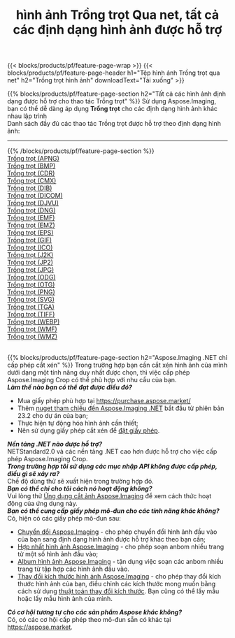 ﻿---
title: hình ảnh Trồng trọt Qua net, tất cả các định dạng hình ảnh được hỗ trợ 
weight: 3920
url: /vi/net/crop 
lang: vi
langdirlevel: 2
locales: zh-hans,ja,it,ru,de,es,fr,nl,id,lt,pl,pt,vi,tr,ko,zh-hant,ar,hi,th,sv,cs,uk,he
description: Sử dụng Aspose.Imaging, bạn có thể dễ dàng Trồng trọt hình ảnh qua net
---

{{< blocks/products/pf/feature-page-wrap >}}
{{< blocks/products/pf/feature-page-header h1="Tệp hình ảnh Trồng trọt qua net" h2="Trồng trọt hình ảnh" downloadText="Tải xuống" >}}


{{% blocks/products/pf/feature-page-section  h2="Tất cả các hình ảnh định dạng được hỗ trợ cho thao tác Trồng trọt" %}}
Sử dụng Aspose.Imaging, bạn có thể dễ dàng áp dụng **Trồng trọt** cho các định dạng hình ảnh khác nhau lập trình
<br/>
Danh sách đầy đủ các thao tác Trồng trọt được hỗ trợ theo định dạng hình ảnh:
<hr/>
{{% /blocks/products/pf/feature-page-section %}}
<div class="container-fluid productfamilypage bg-gray">
    <div class="convertypes bg-gray agp-content section">
        <div class="container">
		<div class="row other-converters">
		    <div class='col-md-2 other-converter remove-lp remove-rp'><a href="/imaging/vi/net/crop/apng" >Trồng trọt (APNG)</a></div><div class='col-md-2 other-converter remove-lp remove-rp'><a href="/imaging/vi/net/crop/bmp" >Trồng trọt (BMP)</a></div><div class='col-md-2 other-converter remove-lp remove-rp'><a href="/imaging/vi/net/crop/cdr" >Trồng trọt (CDR)</a></div><div class='col-md-2 other-converter remove-lp remove-rp'><a href="/imaging/vi/net/crop/cmx" >Trồng trọt (CMX)</a></div><div class='col-md-2 other-converter remove-lp remove-rp'><a href="/imaging/vi/net/crop/dib" >Trồng trọt (DIB)</a></div><div class='col-md-2 other-converter remove-lp remove-rp'><a href="/imaging/vi/net/crop/dicom" >Trồng trọt (DICOM)</a></div><div class='col-md-2 other-converter remove-lp remove-rp'><a href="/imaging/vi/net/crop/djvu" >Trồng trọt (DJVU)</a></div><div class='col-md-2 other-converter remove-lp remove-rp'><a href="/imaging/vi/net/crop/dng" >Trồng trọt (DNG)</a></div><div class='col-md-2 other-converter remove-lp remove-rp'><a href="/imaging/vi/net/crop/emf" >Trồng trọt (EMF)</a></div><div class='col-md-2 other-converter remove-lp remove-rp'><a href="/imaging/vi/net/crop/emz" >Trồng trọt (EMZ)</a></div><div class='col-md-2 other-converter remove-lp remove-rp'><a href="/imaging/vi/net/crop/eps" >Trồng trọt (EPS)</a></div><div class='col-md-2 other-converter remove-lp remove-rp'><a href="/imaging/vi/net/crop/gif" >Trồng trọt (GIF)</a></div><div class='col-md-2 other-converter remove-lp remove-rp'><a href="/imaging/vi/net/crop/ico" >Trồng trọt (ICO)</a></div><div class='col-md-2 other-converter remove-lp remove-rp'><a href="/imaging/vi/net/crop/j2k" >Trồng trọt (J2K)</a></div><div class='col-md-2 other-converter remove-lp remove-rp'><a href="/imaging/vi/net/crop/jp2" >Trồng trọt (JP2)</a></div><div class='col-md-2 other-converter remove-lp remove-rp'><a href="/imaging/vi/net/crop/jpg" >Trồng trọt (JPG)</a></div><div class='col-md-2 other-converter remove-lp remove-rp'><a href="/imaging/vi/net/crop/odg" >Trồng trọt (ODG)</a></div><div class='col-md-2 other-converter remove-lp remove-rp'><a href="/imaging/vi/net/crop/otg" >Trồng trọt (OTG)</a></div><div class='col-md-2 other-converter remove-lp remove-rp'><a href="/imaging/vi/net/crop/png" >Trồng trọt (PNG)</a></div><div class='col-md-2 other-converter remove-lp remove-rp'><a href="/imaging/vi/net/crop/svg" >Trồng trọt (SVG)</a></div><div class='col-md-2 other-converter remove-lp remove-rp'><a href="/imaging/vi/net/crop/tga" >Trồng trọt (TGA)</a></div><div class='col-md-2 other-converter remove-lp remove-rp'><a href="/imaging/vi/net/crop/tiff" >Trồng trọt (TIFF)</a></div><div class='col-md-2 other-converter remove-lp remove-rp'><a href="/imaging/vi/net/crop/webp" >Trồng trọt (WEBP)</a></div><div class='col-md-2 other-converter remove-lp remove-rp'><a href="/imaging/vi/net/crop/wmf" >Trồng trọt (WMF)</a></div><div class='col-md-2 other-converter remove-lp remove-rp'><a href="/imaging/vi/net/crop/wmz" >Trồng trọt (WMZ)</a></div>
                </div>
        </div>
    </div>
</div>
<br/>

{{% blocks/products/pf/feature-page-section  h2="Aspose.Imaging .NET chỉ cấp phép cắt xén" %}}
Trong trường hợp bạn cần cắt xén hình ảnh của mình dưới dạng một tính năng duy nhất được chọn, thì việc cấp phép Aspose.Imaging Crop có thể phù hợp với nhu cầu của bạn. <br/>
<i><b>Làm thế nào bạn có thể đạt được điều đó?</b></i>
<ul>
<li>
Mua giấy phép phù hợp tại <a href="https://purchase.aspose.market/">https://purchase.aspose.market/</a>
</li>
<li>
Thêm <a href="https://www.nuget.org/packages/Aspose.Imaging">nuget tham chiếu đến Aspose.Imaging .NET</a> bắt đầu từ phiên bản 23.2 cho dự án của bạn;
</li>
<li>
Thực hiện tự động hóa hình ảnh cần thiết;
</li>
<li>
Nên sử dụng giấy phép cắt xén để <a href="https://docs.aspose.com/imaging/net/licensing/">đặt giấy phép</a>.
</li>
</ul>
<i><b>Nền tảng .NET nào được hỗ trợ?</b></i> <br/>
NETStandard2.0 và các nền tảng .NET cao hơn được hỗ trợ cho việc cấp phép Aspose.Imaging Crop.<br/>
<i><b>Trong trường hợp tôi sử dụng các mục nhập API không được cấp phép, điều gì sẽ xảy ra?</b></i><br/>
Chế độ dùng thử sẽ xuất hiện trong trường hợp đó.<br/>
<i><b>Bạn có thể chỉ cho tôi cách nó hoạt động không?</b></i><br/>
Vui lòng thử <a href="https://products.aspose.app/imaging/vi/image-crop/">Ứng dụng cắt ảnh Aspose.Imaging</a> để xem cách thức hoạt động của ứng dụng này.<br/>
<i><b>Bạn có thể cung cấp giấy phép mô-đun cho các tính năng khác không?</b></i><br/>
Có, hiện có các giấy phép mô-đun sau:<br/>
<ul>
<li>
<a href="https://products.aspose.com/imaging/vi/net/conversion/">Chuyển đổi Aspose.Imaging</a> - cho phép chuyển đổi hình ảnh đầu vào của bạn sang định dạng hình ảnh được hỗ trợ khác theo bạn cần;
</li>
<li>
<a href="https://products.aspose.com/imaging/vi/net/merge/">Hợp nhất hình ảnh Aspose.Imaging</a> - cho phép soạn anbom nhiều trang từ một số hình ảnh đầu vào;
</li>
<li>
<a href="https://products.aspose.com/imaging/vi/net/merge/">Album hình ảnh Aspose.Imaging</a> - tận dụng việc soạn các anbom nhiều trang từ tập hợp các hình ảnh đầu vào.
</li>
<li>
<a href="https://products.aspose.com/imaging/vi/net/resize/">Thay đổi kích thước hình ảnh Aspose.Imaging</a> - cho phép thay đổi kích thước hình ảnh của bạn, điều chỉnh các kích thước mong muốn bằng cách sử dụng <a được hỗ trợ href="https://reference.aspose.com/imaging/net/aspose.imaging/resizetype/">thuật toán thay đổi kích thước</a>. Bạn cũng có thể lấy mẫu hoặc lấy mẫu hình ảnh của mình.
</li>
</ul>
<i><b>Có cơ hội tương tự cho các sản phẩm Aspose khác không?</b></i><br/>
Có, có các cơ hội cấp phép theo mô-đun sẵn có khác tại <a href="https://aspose.market">https://aspose.market</a>.
